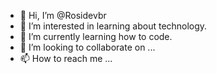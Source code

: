 - 👋 Hi, I’m @Rosidevbr
- 👀 I’m interested in learning about technology.
- 🌱 I’m currently learning how to code.
- 💞️ I’m looking to collaborate on ...
- 📫 How to reach me ...

<!---
Rosidevbr/Rosidevbr is a ✨ special ✨ repository because its `README.md` (this file) appears on your GitHub profile.
You can click the Preview link to take a look at your changes.
--->
